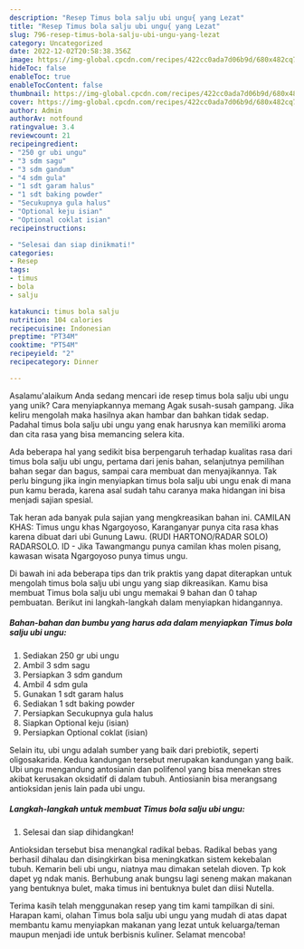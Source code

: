 ```yaml
---
description: "Resep Timus bola salju ubi ungu{ yang Lezat"
title: "Resep Timus bola salju ubi ungu{ yang Lezat"
slug: 796-resep-timus-bola-salju-ubi-ungu-yang-lezat
category: Uncategorized
date: 2022-12-02T20:58:38.356Z
image: https://img-global.cpcdn.com/recipes/422cc0ada7d06b9d/680x482cq70/timus-bola-salju-ubi-ungu-foto-resep-utama.jpg
hideToc: false
enableToc: true
enableTocContent: false
thumbnail: https://img-global.cpcdn.com/recipes/422cc0ada7d06b9d/680x482cq70/timus-bola-salju-ubi-ungu-foto-resep-utama.jpg
cover: https://img-global.cpcdn.com/recipes/422cc0ada7d06b9d/680x482cq70/timus-bola-salju-ubi-ungu-foto-resep-utama.jpg
author: Admin
authorAv: notfound
ratingvalue: 3.4
reviewcount: 21
recipeingredient:
- "250 gr ubi ungu"
- "3 sdm sagu"
- "3 sdm gandum"
- "4 sdm gula"
- "1 sdt garam halus"
- "1 sdt baking powder"
- "Secukupnya gula halus"
- "Optional keju isian"
- "Optional coklat isian"
recipeinstructions:

- "Selesai dan siap dinikmati!"
categories:
- Resep
tags:
- timus
- bola
- salju

katakunci: timus bola salju 
nutrition: 104 calories
recipecuisine: Indonesian
preptime: "PT34M"
cooktime: "PT54M"
recipeyield: "2"
recipecategory: Dinner

---
```



Asalamu'alaikum Anda sedang mencari ide resep timus bola salju ubi ungu yang unik? Cara menyiapkannya memang Agak susah-susah gampang. Jika keliru mengolah maka hasilnya akan hambar dan bahkan tidak sedap. Padahal timus bola salju ubi ungu yang enak harusnya kan memiliki aroma dan cita rasa yang bisa memancing selera kita.


Ada beberapa hal yang sedikit bisa berpengaruh terhadap kualitas rasa dari timus bola salju ubi ungu, pertama dari jenis bahan, selanjutnya pemilihan bahan segar dan bagus, sampai cara membuat dan menyajikannya. Tak perlu bingung jika ingin menyiapkan timus bola salju ubi ungu enak di mana pun kamu berada, karena asal sudah tahu caranya maka hidangan ini bisa menjadi sajian spesial.

Tak heran ada banyak pula sajian yang mengkreasikan bahan ini. CAMILAN KHAS: Timus ungu khas Ngargoyoso, Karanganyar punya cita rasa khas karena dibuat dari ubi Gunung Lawu. (RUDI HARTONO/RADAR SOLO) RADARSOLO. ID - Jika Tawangmangu punya camilan khas molen pisang, kawasan wisata Ngargoyoso punya timus ungu.


Di bawah ini ada beberapa tips dan trik praktis yang dapat diterapkan untuk mengolah timus bola salju ubi ungu yang siap dikreasikan. Kamu bisa membuat Timus bola salju ubi ungu memakai 9 bahan dan 0 tahap pembuatan. Berikut ini langkah-langkah dalam menyiapkan hidangannya.

<!--inarticleads1-->

##### Bahan-bahan dan bumbu yang harus ada dalam menyiapkan Timus bola salju ubi ungu:

1. Sediakan 250 gr ubi ungu
1. Ambil 3 sdm sagu
1. Persiapkan 3 sdm gandum
1. Ambil 4 sdm gula
1. Gunakan 1 sdt garam halus
1. Sediakan 1 sdt baking powder
1. Persiapkan Secukupnya gula halus
1. Siapkan Optional keju (isian)
1. Persiapkan Optional coklat (isian)


Selain itu, ubi ungu adalah sumber yang baik dari prebiotik, seperti oligosakarida. Kedua kandungan tersebut merupakan kandungan yang baik. Ubi ungu mengandung antosianin dan polifenol yang bisa menekan stres akibat kerusakan oksidatif di dalam tubuh. Antiosianin bisa merangsang antioksidan jenis lain pada ubi ungu. 

<!--inarticleads2-->

##### Langkah-langkah untuk membuat Timus bola salju ubi ungu:


1. Selesai dan siap dihidangkan!

Antioksidan tersebut bisa menangkal radikal bebas. Radikal bebas yang berhasil dihalau dan disingkirkan bisa meningkatkan sistem kekebalan tubuh. Kemarin beli ubi ungu, niatnya mau dimakan setelah dioven. Tp kok dapet yg ndak manis. Berhubung anak bungsu lagi seneng makan makanan yang bentuknya bulet, maka timus ini bentuknya bulet dan diisi Nutella. 

Terima kasih telah menggunakan resep yang tim kami tampilkan di sini. Harapan kami, olahan Timus bola salju ubi ungu yang mudah di atas dapat membantu kamu menyiapkan makanan yang lezat untuk keluarga/teman maupun menjadi ide untuk berbisnis kuliner. Selamat mencoba!
